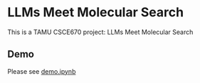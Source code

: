# LLMs Meet Molecular Search
This is a TAMU CSCE670 project: LLMs Meet Molecular Search

## Demo
Please see [demo.ipynb](demo.ipynb)
